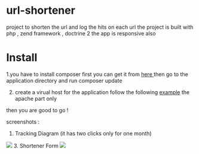 # url-shortener
project to shorten the url and log the hits on each url
the project is built with php , zend framework , doctrine 2 
the app is responsive also

# Install
1.you have to install composer first 
you can get it from <a href="https://getcomposer.org/">here </a> 
then go to the application directory and run composer update 

2. create a virual host for the application
follow the following <a href="http://framework.zend.com/manual/current/en/ref/installation.html">example</a> the apache part only 

then you are good to go !

screenshots : 

1. Tracking Diagram (it has two clicks only for one month) 
<img src="http://i.imgur.com/r7tyP5P.png"/>
3. Shortener Form 
<img src="http://i.imgur.com/ghanm43.png"/>



